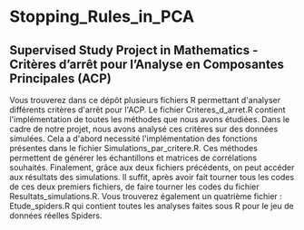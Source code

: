 # Stopping_Rules_in_PCA
## Supervised Study Project in Mathematics - Critères d’arrêt pour l’Analyse en Composantes Principales (ACP)

Vous trouverez dans ce dépôt plusieurs fichiers R permettant d'analyser différents critères d'arrêt pour l'ACP. 
Le fichier Criteres_d_arret.R contient l'implémentation de toutes les méthodes que nous avons étudiées.
Dans le cadre de notre projet, nous avons analysé ces critères sur des données simulées. Cela a d'abord necessité l'implémentation des fonctions présentes dans le fichier Simulations_par_critere.R. Ces méthodes permettent de générer les échantillons et matrices de corrélations souhaités. 
Finalement, grâce aux deux fichiers précédents, on peut accéder aux résultats des simulations. Il suffit, après avoir fait tourner tous les codes de ces deux premiers fichiers, de faire tourner les codes du fichier Resultats_simulations.R.
Vous trouverez également un quatrième fichier : Etude_spiders.R qui contient toutes les analyses faites sous R pour le jeu de données réelles Spiders.
